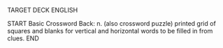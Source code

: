 TARGET DECK
ENGLISH

START
Basic
Crossword
Back: n. (also crossword puzzle) printed grid of squares and blanks for vertical and horizontal words to be filled in from clues.
END
